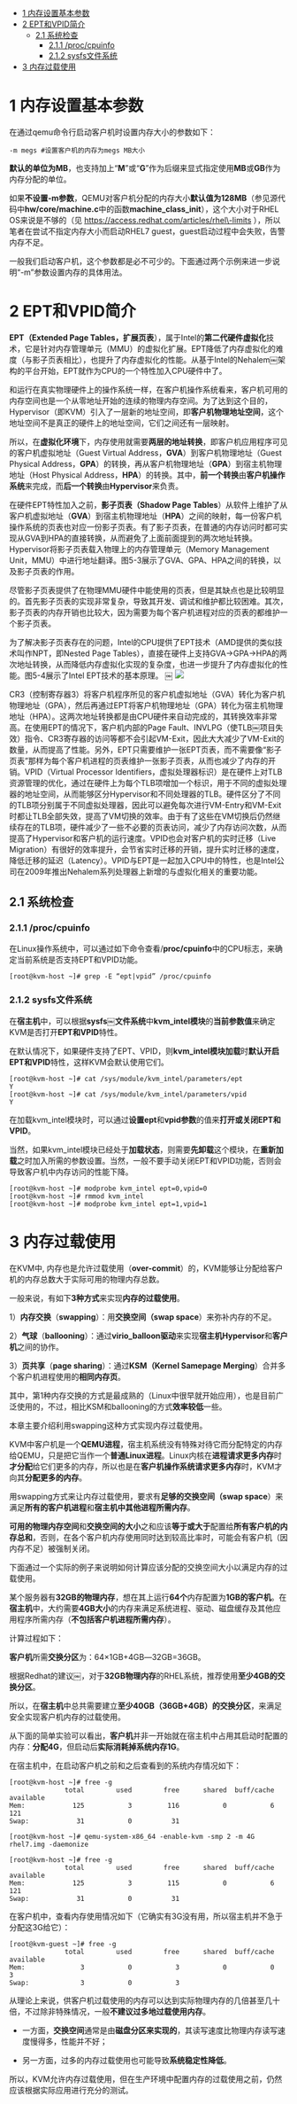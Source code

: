 
<!-- @import "[TOC]" {cmd="toc" depthFrom=1 depthTo=6 orderedList=false} -->

<!-- code_chunk_output -->

* [1 内存设置基本参数](#1-内存设置基本参数)
* [2 EPT和VPID简介](#2-ept和vpid简介)
	* [2.1 系统检查](#21-系统检查)
		* [2.1.1 /proc/cpuinfo](#211-proccpuinfo)
		* [2.1.2 sysfs文件系统](#212-sysfs文件系统)
* [3 内存过载使用](#3-内存过载使用)

<!-- /code_chunk_output -->

# 1 内存设置基本参数

在通过qemu命令行启动客户机时设置内存大小的参数如下：

```
-m megs #设置客户机的内存为megs MB大小
```

**默认的单位为MB**，也支持加上“**M**”或“**G**”作为后缀来显式指定使用**MB**或**GB**作为内存分配的单位。

如果**不设置\-m参数**，QEMU对客户机分配的内存大小**默认值为128MB**（参见源代码中**hw/core/machine.c**中的函数**machine\_class\_init**），这个大小对于RHEL OS来说是不够的（见 https://access.redhat.com/articles/rhel\-limits ），所以笔者在尝试不指定内存大小而启动RHEL7 guest，guest启动过程中会失败，告警内存不足。

一般我们启动客户机，这个参数都是必不可少的。下面通过两个示例来进一步说明“\-m”参数设置内存的具体用法。

# 2 EPT和VPID简介

**EPT（Extended Page Tables，扩展页表**），属于Intel的**第二代硬件虚拟化**技术，它是针对内存管理单元（MMU）的虚拟化扩展。EPT降低了内存虚拟化的难度（与影子页表相比），也提升了内存虚拟化的性能。从基于Intel的Nehalem￼架构的平台开始，EPT就作为CPU的一个特性加入CPU硬件中了。

和运行在真实物理硬件上的操作系统一样，在客户机操作系统看来，客户机可用的内存空间也是一个从零地址开始的连续的物理内存空间。为了达到这个目的，Hypervisor（即KVM）引入了一层新的地址空间，即**客户机物理地址空间**，这个地址空间不是真正的硬件上的地址空间，它们之间还有一层映射。

所以，在**虚拟化环境**下，内存使用就需要**两层的地址转换**，即客户机应用程序可见的客户机虚拟地址（Guest Virtual Address，**GVA**）到客户机物理地址（Guest Physical Address，**GPA**）的转换，再从客户机物理地址（**GPA**）到宿主机物理地址（Host Physical Address，**HPA**）的转换。其中，**前一个转换**由**客户机操作系统**来完成，而**后一个转换**由**Hypervisor**来负责。

在硬件EPT特性加入之前，**影子页表（Shadow Page Tables**）从软件上维护了从客户机虚拟地址（**GVA**）到宿主机物理地址（**HPA**）之间的映射，每一份客户机操作系统的页表也对应一份影子页表。有了影子页表，在普通的内存访问时都可实现从GVA到HPA的直接转换，从而避免了上面前面提到的两次地址转换。Hypervisor将影子页表载入物理上的内存管理单元（Memory Management Unit，MMU）中进行地址翻译。图5\-3展示了GVA、GPA、HPA之间的转换，以及影子页表的作用。

尽管影子页表提供了在物理MMU硬件中能使用的页表，但是其缺点也是比较明显的。首先影子页表的实现非常复杂，导致其开发、调试和维护都比较困难。其次，影子页表的内存开销也比较大，因为需要为每个客户机进程对应的页表的都维护一个影子页表。

为了解决影子页表存在的问题，Intel的CPU提供了EPT技术（AMD提供的类似技术叫作NPT，即Nested Page Tables），直接在硬件上支持GVA→GPA→HPA的两次地址转换，从而降低内存虚拟化实现的复杂度，也进一步提升了内存虚拟化的性能。图5-4展示了Intel EPT技术的基本原理。
￼
![](./images/2019-05-20-21-52-48.png)

CR3（控制寄存器3）将客户机程序所见的客户机虚拟地址（GVA）转化为客户机物理地址（GPA），然后再通过EPT将客户机物理地址（GPA）转化为宿主机物理地址（HPA）。这两次地址转换都是由CPU硬件来自动完成的，其转换效率非常高。在使用EPT的情况下，客户机内部的Page Fault、INVLPG（使TLB￼项目失效）指令、CR3寄存器的访问等都不会引起VM\-Exit，因此大大减少了VM-Exit的数量，从而提高了性能。另外，EPT只需要维护一张EPT页表，而不需要像“影子页表”那样为每个客户机进程的页表维护一张影子页表，从而也减少了内存的开销。VPID（Virtual Processor Identifiers，虚拟处理器标识）是在硬件上对TLB资源管理的优化，通过在硬件上为每个TLB项增加一个标识，用于不同的虚拟处理器的地址空间，从而能够区分Hypervisor和不同处理器的TLB。硬件区分了不同的TLB项分别属于不同虚拟处理器，因此可以避免每次进行VM\-Entry和VM\-Exit时都让TLB全部失效，提高了VM切换的效率。由于有了这些在VM切换后仍然继续存在的TLB项，硬件减少了一些不必要的页表访问，减少了内存访问次数，从而提高了Hypervisor和客户机的运行速度。VPID也会对客户机的实时迁移（Live Migration）有很好的效率提升，会节省实时迁移的开销，提升实时迁移的速度，降低迁移的延迟（Latency）。VPID与EPT是一起加入CPU中的特性，也是Intel公司在2009年推出Nehalem系列处理器上新增的与虚拟化相关的重要功能。

## 2.1 系统检查

### 2.1.1 /proc/cpuinfo

在Linux操作系统中，可以通过如下命令查看/**proc/cpuinfo**中的CPU标志，来确定当前系统是否支持EPT和VPID功能。

```
[root@kvm-host ~]# grep -E “ept|vpid” /proc/cpuinfo
```

### 2.1.2 sysfs文件系统

在**宿主机**中，可以根据**sysfs￼文件系统**中**kvm\_intel模块**的**当前参数值**来确定KVM是否打开**EPT和VPID**特性。

在默认情况下，如果硬件支持了EPT、VPID，则**kvm\_intel模块加载**时**默认开启EPT和VPID**特性，这样KVM会默认使用它们。

```
[root@kvm-host ~]# cat /sys/module/kvm_intel/parameters/ept￼
Y￼
[root@kvm-host ~]# cat /sys/module/kvm_intel/parameters/vpid￼
Y
```

在加载kvm\_intel模块时，可以通过**设置ept**和**vpid参数**的值来**打开或关闭EPT和VPID**。

当然，如果kvm\_intel模块已经处于**加载状态**，则需要**先卸载**这个模块，在**重新加载**之时加入所需的参数设置。当然，一般不要手动关闭EPT和VPID功能，否则会导致客户机中内存访问的性能下降。

```
[root@kvm-host ~]# modprobe kvm_intel ept=0,vpid=0 ￼
[root@kvm-host ~]# rmmod kvm_intel￼
[root@kvm-host ~]# modprobe kvm_intel ept=1,vpid=1
```

# 3 内存过载使用

在KVM中, 内存也是允许过载使用（**over\-commit**）的，KVM能够让分配给客户机的内存总数大于实际可用的物理内存总数。

一般来说，有如下**3种方式**来实现**内存的过载使用**。

1）**内存交换**（**swapping**）：用**交换空间（swap space**）来弥补内存的不足。

2）**气球**（**ballooning**）：通过**virio\_balloon驱动**来实现**宿主机Hypervisor**和**客户机**之间的协作。

3）**页共享**（**page sharing**）：通过**KSM（Kernel Samepage Merging**）合并多个客户机进程使用的**相同内存页**。

其中，第1种内存交换的方式是最成熟的（Linux中很早就开始应用），也是目前广泛使用的，不过，相比KSM和ballooning的方式**效率较低**一些。

本章主要介绍利用swapping这种方式实现内存过载使用。

KVM中客户机是一个**QEMU进程**，宿主机系统没有特殊对待它而分配特定的内存给QEMU，只是把它当作一个**普通Linux进程**。Linux内核在**进程请求更多内存**时**才分配**给它们更多的内存，所以也是在**客户机操作系统请求更多内存**时，KVM才向其**分配更多的内存**。

用swapping方式来让内存过载使用，要求有**足够的交换空间（swap space**）来满足**所有的客户机进程**和**宿主机中其他进程所需内存**。

**可用的物理内存空间**和**交换空间的大小**之和应该**等于或大于**配置给**所有客户机的内存总和**，否则，在各个客户机内存使用同时达到较高比率时，可能会有客户机（因内存不足）被强制关闭。

下面通过一个实际的例子来说明如何计算应该分配的交换空间大小以满足内存的过载使用。

某个服务器有**32GB的物理内存**，想在其上运行**64个**内存配置为**1GB的客户机**。在**宿主机**中，大约需要**4GB大小**的内存来满足系统进程、驱动、磁盘缓存及其他应用程序所需内存（**不包括客户机进程所需内存**）。

计算过程如下：

**客户机**所需**交换分区**为：64×1GB\+4GB―32GB=36GB。

根据Redhat的建议￼，对于**32GB物理内存**的RHEL系统，推荐使用**至少4GB的交换分区**。

所以，在**宿主机**中总共需要建立**至少40GB（36GB\+4GB）的交换分区**，来满足安全实现客户机内存的过载使用。

从下面的简单实验可以看出，**客户机**并非一开始就在宿主机中占用其启动时配置的内存：**分配4G**，但启动后**实际消耗掉系统内存1G**。

在宿主机中，在启动客户机之前和之后查看到的系统内存情况如下：

```
[root@kvm-host ~]# free -g￼
              total        used        free      shared  buff/cache   available￼
Mem:            125           3         116           0           6         121￼
Swap:            31           0          31￼

[root@kvm-host ~]# qemu-system-x86_64 -enable-kvm -smp 2 -m 4G rhel7.img -daemonize ￼

[root@kvm-host ~]# free -g￼
              total        used        free      shared  buff/cache   available￼
Mem:            125           3         115           0           6         121￼
Swap:            31           0          31
```

在客户机中，查看内存使用情况如下（它确实有3G没有用，所以宿主机并不急于分配这3G给它）：

```
[root@kvm-guest ~]# free -g￼
              total        used        free      shared  buff/cache   available￼
Mem:              3           0           3           0           0           3￼
Swap:             3           0           3
```

从理论上来说，供客户机过载使用的内存可以达到实际物理内存的几倍甚至几十倍，不过除非特殊情况，一般**不建议过多地过载使用内存**。

- 一方面，**交换空间**通常是由**磁盘分区来实现的**，其读写速度比物理内存读写速度慢得多，性能并不好；

- 另一方面，过多的内存过载使用也可能导致**系统稳定性降低**。

所以，KVM允许内存过载使用，但在生产环境中配置内存的过载使用之前，仍然应该根据实际应用进行充分的测试。
